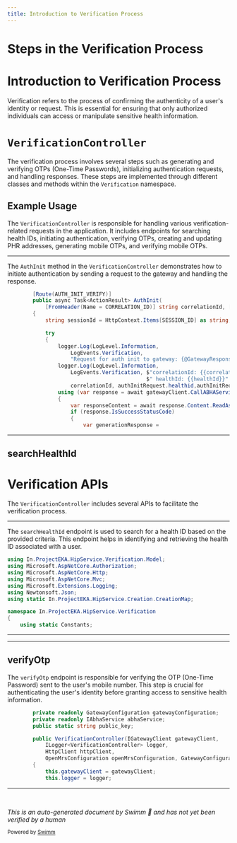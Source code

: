```yaml
---
title: Introduction to Verification Process
---
```

# Steps in the Verification Process

# Introduction to Verification Process

Verification refers to the process of confirming the authenticity of a user's identity or request. This is essential for ensuring that only authorized individuals can access or manipulate sensitive health information.

# <SwmToken path="src/In.ProjectEKA.HipService/Verification/VerificationController.cs" pos="34:3:3" line-data="        public VerificationController(IGatewayClient gatewayClient,">`VerificationController`</SwmToken>

The verification process involves several steps such as generating and verifying OTPs (One-Time Passwords), initializing authentication requests, and handling responses. These steps are implemented through different classes and methods within the <SwmToken path="src/In.ProjectEKA.HipService/Verification/VerificationController.cs" pos="10:8:8" line-data="using In.ProjectEKA.HipService.Verification.Model;">`Verification`</SwmToken> namespace.

## Example Usage

The <SwmToken path="src/In.ProjectEKA.HipService/Verification/VerificationController.cs" pos="34:3:3" line-data="        public VerificationController(IGatewayClient gatewayClient,">`VerificationController`</SwmToken> is responsible for handling various verification-related requests in the application. It includes endpoints for searching health IDs, initiating authentication, verifying OTPs, creating and updating PHR addresses, generating mobile OTPs, and verifying mobile OTPs.

<SwmSnippet path="/src/In.ProjectEKA.HipService/Verification/VerificationController.cs" line="83">

---

The <SwmToken path="src/In.ProjectEKA.HipService/Verification/VerificationController.cs" pos="84:10:10" line-data="        public async Task&lt;ActionResult&gt; AuthInit(">`AuthInit`</SwmToken> method in the <SwmToken path="src/In.ProjectEKA.HipService/Verification/VerificationController.cs" pos="34:3:3" line-data="        public VerificationController(IGatewayClient gatewayClient,">`VerificationController`</SwmToken> demonstrates how to initiate authentication by sending a request to the gateway and handling the response.

```c#
        [Route(AUTH_INIT_VERIFY)]
        public async Task<ActionResult> AuthInit(
            [FromHeader(Name = CORRELATION_ID)] string correlationId, [FromBody] AuthInitRequest authInitRequest)
        {
            string sessionId = HttpContext.Items[SESSION_ID] as string;

            try
            {
                logger.Log(LogLevel.Information,
                    LogEvents.Verification,
                    "Request for auth init to gateway: {@GatewayResponse}", authInitRequest);
                logger.Log(LogLevel.Information,
                    LogEvents.Verification, $"correlationId: {{correlationId}}," +
                                            $" healthId: {{healthId}}" + $" authMethod: {{authMethod}}",
                    correlationId, authInitRequest.healthid,authInitRequest.authMethod);
                using (var response = await gatewayClient.CallABHAService(HttpMethod.Post,gatewayConfiguration.AbhaNumberServiceUrl, AUTH_INIT_VERIFY, authInitRequest, correlationId))
                {
                    var responseContent = await response.Content.ReadAsStringAsync().ConfigureAwait(false);
                    if (response.IsSuccessStatusCode)
                    {
                        var generationResponse =
```

---

</SwmSnippet>

## searchHealthId

# Verification APIs

The <SwmToken path="src/In.ProjectEKA.HipService/Verification/VerificationController.cs" pos="34:3:3" line-data="        public VerificationController(IGatewayClient gatewayClient,">`VerificationController`</SwmToken> includes several APIs to facilitate the verification process.

<SwmSnippet path="/src/In.ProjectEKA.HipService/Verification/VerificationController.cs" line="10">

---

The `searchHealthId` endpoint is used to search for a health ID based on the provided criteria. This endpoint helps in identifying and retrieving the health ID associated with a user.

```c#
using In.ProjectEKA.HipService.Verification.Model;
using Microsoft.AspNetCore.Authorization;
using Microsoft.AspNetCore.Http;
using Microsoft.AspNetCore.Mvc;
using Microsoft.Extensions.Logging;
using Newtonsoft.Json;
using static In.ProjectEKA.HipService.Creation.CreationMap;

namespace In.ProjectEKA.HipService.Verification
{
    using static Constants;
```

---

</SwmSnippet>

<SwmSnippet path="/src/In.ProjectEKA.HipService/Verification/VerificationController.cs" line="30">

---

## verifyOtp

The `verifyOtp` endpoint is responsible for verifying the OTP (One-Time Password) sent to the user's mobile number. This step is crucial for authenticating the user's identity before granting access to sensitive health information.

```c#
        private readonly GatewayConfiguration gatewayConfiguration;
        private readonly IAbhaService abhaService;
        public static string public_key;

        public VerificationController(IGatewayClient gatewayClient,
            ILogger<VerificationController> logger,
            HttpClient httpClient,
            OpenMrsConfiguration openMrsConfiguration, GatewayConfiguration gatewayConfiguration, IAbhaService abhaService)
        {
            this.gatewayClient = gatewayClient;
            this.logger = logger;
```

---

</SwmSnippet>

&nbsp;

*This is an auto-generated document by Swimm 🌊 and has not yet been verified by a human*

<SwmMeta version="3.0.0" repo-id="Z2l0aHViJTNBJTNBaGlwLXNlcnZpY2UlM0ElM0FTd2ltbS1EZW1v" repo-name="hip-service"><sup>Powered by [Swimm](/)</sup></SwmMeta>
